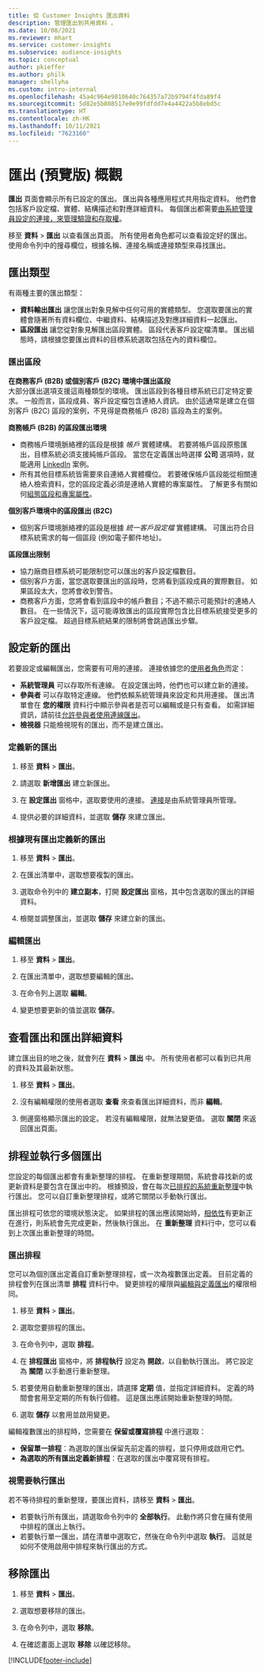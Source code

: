 ```yaml
---
title: 從 Customer Insights 匯出資料
description: 管理匯出到共用資料 。
ms.date: 10/08/2021
ms.reviewer: mhart
ms.service: customer-insights
ms.subservice: audience-insights
ms.topic: conceptual
author: pkieffer
ms.author: philk
manager: shellyha
ms.custom: intro-internal
ms.openlocfilehash: 45a4c964e9810640c764357a72b9794f4fda89f4
ms.sourcegitcommit: 5d82e5b808517e0e99fdfdd7e4a4422a5b8ebd5c
ms.translationtype: HT
ms.contentlocale: zh-HK
ms.lasthandoff: 10/11/2021
ms.locfileid: "7623160"
---
```

# <a name="exports-preview-overview"></a>匯出 (預覽版) 概觀

**匯出** 頁面會顯示所有已設定的匯出。 匯出與各種應用程式共用指定資料。 他們會包括客戶設定檔、實體、結構描述和對應詳細資料。 每個匯出都需要[由系統管理員設定的連接，來管理驗證和存取權](connections.md)。

移至 **資料** > **匯出** 以查看匯出頁面。 所有使用者角色都可以查看設定好的匯出。 使用命令列中的搜尋欄位，根據名稱、連接名稱或連接類型來尋找匯出。

## <a name="export-types"></a>匯出類型

有兩種主要的匯出類型：  

- **資料輸出匯出** 讓您匯出對象見解中任何可用的實體類型。 您選取要匯出的實體會隨著所有資料欄位、中繼資料、結構描述及對應詳細資料一起匯出。 
- **區段匯出** 讓您從對象見解匯出區段實體。 區段代表客戶設定檔清單。 匯出組態時，請根據您要匯出資料的目標系統選取包括在內的資料欄位。 

### <a name="export-segments"></a>匯出區段

**在商務客戶 (B2B) 或個別客戶 (B2C) 環境中匯出區段**  
大部分匯出選項支援這兩種類型的環境。 匯出區段到各種目標系統已訂定特定要求。 一般而言，區段成員、客戶設定檔包含連絡人資訊。 由於這通常是建立在個別客戶 (B2C) 區段的案例，不見得是商務帳戶 (B2B) 區段為主的案例。 

**商務帳戶 (B2B) 的區段匯出環境**  
- 商務帳戶環境脈絡裡的區段是根據 *帳戶* 實體建構。 若要將帳戶區段原態匯出，目標系統必須支援純帳戶區段。 當您在定義匯出時選擇 **公司** 選項時，就能適用 [LinkedIn](export-linkedin-ads.md) 案例。
- 所有其他目標系統皆需要來自連絡人實體欄位。 若要確保帳戶區段能從相關連絡人檢索資料，您的區段定義必須是連絡人實體的專案屬性。 了解更多有關如何[組態區段和專案屬性](segment-builder.md)。

**個別客戶環境中的區段匯出 (B2C)**  
- 個別客戶環境脈絡裡的區段是根據 *統一客戶設定檔* 實體建構。 可匯出符合目標系統需求的每一個區段 (例如電子郵件地址)。

**區段匯出限制**  
- 協力廠商目標系統可能限制您可以匯出的客戶設定檔數目。 
- 個別客戶方面，當您選取要匯出的區段時，您將看到區段成員的實際數目。 如果區段太大，您將會收到警告。 
- 商務客戶方面，您將會看到區段中的帳戶數目；不過不顯示可能預計的連絡人數目。 在一些情況下，這可能導致匯出的區段實際包含比目標系統接受更多的客戶設定檔。 超過目標系統結果的限制將會跳過匯出步驟。 

## <a name="set-up-a-new-export"></a>設定新的匯出  
若要設定或編輯匯出，您需要有可用的連接。 連接依據您的[使用者角色](permissions.md)而定：
- **系統管理員** 可以存取所有連線。 在設定匯出時，他們也可以建立新的連接。
- **參與者** 可以存取特定連線。 他們依賴系統管理員來設定和共用連接。 匯出清單會在 **您的權限** 資料行中顯示參與者是否可以編輯或是只有查看。 如需詳細資訊，請前往[允許參與者使用連線匯出](connections.md#allow-contributors-to-use-a-connection-for-exports)。
- **檢視器** 只能檢視現有的匯出，而不是建立匯出。

### <a name="define-a-new-export"></a>定義新的匯出

1. 移至 **資料** > **匯出**。

1. 請選取 **新增匯出** 建立新匯出。

1. 在 **設定匯出** 窗格中，選取要使用的連接。 [連接](connections.md)是由系統管理員所管理。 

1. 提供必要的詳細資料，並選取 **儲存** 來建立匯出。

### <a name="define-a-new-export-based-on-an-existing-export"></a>根據現有匯出定義新的匯出

1. 移至 **資料** > **匯出**。

1. 在匯出清單中，選取想要複製的匯出。

1. 選取命令列中的 **建立副本**，打開 **設定匯出** 窗格，其中包含選取的匯出的詳細資料。

1. 檢閱並調整匯出，並選取 **儲存** 來建立新的匯出。

### <a name="edit-an-export"></a>編輯匯出

1. 移至 **資料** > **匯出**。

1. 在匯出清單中，選取想要編輯的匯出。

1. 在命令列上選取 **編輯**。

1. 變更想要更新的值並選取 **儲存**。

## <a name="view-exports-and-export-details"></a>查看匯出和匯出詳細資料

建立匯出目的地之後，就會列在 **資料** > **匯出** 中。 所有使用者都可以看到已共用的資料及其最新狀態。

1. 移至 **資料** > **匯出**。

1. 沒有編輯權限的使用者選取 **查看** 來查看匯出詳細資料，而非 **編輯**。

1. 側邊窗格顯示匯出的設定。 若沒有編輯權限，就無法變更值。 選取 **關閉** 來返回匯出頁面。

## <a name="schedule-and-run-exports"></a>排程並執行多個匯出

您設定的每個匯出都會有重新整理的排程。 在重新整理期間，系統會尋找新的或更新資料是要包含在匯出中的。 根據預設，會在每次[已排程的系統重新整理](system.md#schedule-tab)中執行匯出。 您可以自訂重新整理排程，或將它關閉以手動執行匯出。

匯出排程可依您的環境狀態決定。 如果排程的匯出應該開始時，[相依性](system.md#refresh-policies)有更新正在進行，則系統會先完成更新，然後執行匯出。 在 **重新整理** 資料行中，您可以看到上次匯出重新整理的時間。

### <a name="schedule-exports"></a>匯出排程

您可以為個別匯出定義自訂重新整理排程，或一次為複數匯出定義。 目前定義的排程會列在匯出清單 **排程** 資料行中。 變更排程的權限與[編輯與定義匯出](export-destinations.md#set-up-a-new-export)的權限相同。 

1. 移至 **資料** > **匯出**。

1. 選取您要排程的匯出。

1. 在命令列中，選取 **排程**。

1. 在 **排程匯出** 窗格中，將 **排程執行** 設定為 **開啟**，以自動執行匯出。 將它設定為 **關閉** 以手動進行重新整理。

1. 若要使用自動重新整理的匯出，請選擇 **定期** 值，並指定詳細資料。 定義的時間會套用至定期的所有執行個體。 這是匯出應該開始重新整理的時間。

1. 選取 **儲存** 以套用並啟用變更。

編輯複數匯出的排程時，您需要在 **保留或覆寫排程** 中進行選取：
- **保留單一排程**：為選取的匯出保留先前定義的排程，並只停用或啟用它們。
- **為選取的所有匯出定義新排程**：在選取的匯出中覆寫現有排程。

### <a name="run-exports-on-demand"></a>視需要執行匯出

若不等待排程的重新整理，要匯出資料，請移至 **資料** > **匯出**。

- 若要執行所有匯出，請選取命令列中的 **全部執行**。 此動作將只會在擁有使用中排程的匯出上執行。
- 若要執行單一匯出，請在清單中選取它，然後在命令列中選取 **執行**。 這就是如何不使用啟用中排程來執行匯出的方式。 

## <a name="remove-an-export"></a>移除匯出

1. 移至 **資料** > **匯出**。

1. 選取想要移除的匯出。

1. 在命令列中，選取 **移除**。

1. 在確認畫面上選取 **移除** 以確認移除。


[!INCLUDE[footer-include](../includes/footer-banner.md)]
